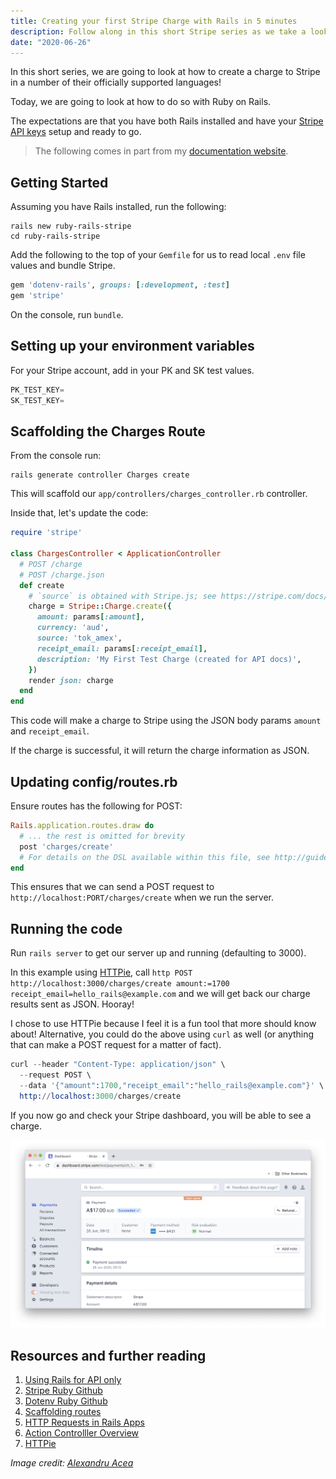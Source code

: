 ```yaml
---
title: Creating your first Stripe Charge with Rails in 5 minutes
description: Follow along in this short Stripe series as we take a look at making a Stripe charge in a few different languages!
date: "2020-06-26"
---
```


In this short series, we are going to look at how to create a charge to Stripe in a number of their officially supported languages!

Today, we are going to look at how to do so with Ruby on Rails.

The expectations are that you have both Rails installed and have your [Stripe API keys](https://stripe.com/docs/keys) setup and ready to go.

> The following comes in part from my [documentation website](https://docs.dennisokeeffe.com/manual-stripe-rails-stripe-configuration).

## Getting Started

Assuming you have Rails installed, run the following:

```shell
rails new ruby-rails-stripe
cd ruby-rails-stripe
```

Add the following to the top of your `Gemfile` for us to read local `.env` file values and bundle Stripe.

```ruby
gem 'dotenv-rails', groups: [:development, :test]
gem 'stripe'
```

On the console, run `bundle`.

## Setting up your environment variables

For your Stripe account, add in your PK and SK test values.

```s
PK_TEST_KEY=
SK_TEST_KEY=
```

## Scaffolding the Charges Route

From the console run:

```shell
rails generate controller Charges create
```

This will scaffold our `app/controllers/charges_controller.rb` controller.

Inside that, let's update the code:

```ruby
require 'stripe'

class ChargesController < ApplicationController
  # POST /charge
  # POST /charge.json
  def create
    # `source` is obtained with Stripe.js; see https://stripe.com/docs/payments/accept-a-payment-charges#web-create-token
    charge = Stripe::Charge.create({
      amount: params[:amount],
      currency: 'aud',
      source: 'tok_amex',
      receipt_email: params[:receipt_email],
      description: 'My First Test Charge (created for API docs)',
    })
    render json: charge
  end
end
```

This code will make a charge to Stripe using the JSON body params `amount` and `receipt_email`.

If the charge is successful, it will return the charge information as JSON.

## Updating config/routes.rb

Ensure routes has the following for POST:

```ruby
Rails.application.routes.draw do
  # ... the rest is omitted for brevity
  post 'charges/create'
  # For details on the DSL available within this file, see http://guides.rubyonrails.org/routing.html
end
```

This ensures that we can send a POST request to `http://localhost:PORT/charges/create` when we run the server.

## Running the code

Run `rails server` to get our server up and running (defaulting to 3000).

In this example using [HTTPie](https://httpie.org/), call `http POST http://localhost:3000/charges/create amount:=1700 receipt_email=hello_rails@example.com` and we will get back our charge results sent as JSON. Hooray!

I chose to use HTTPie because I feel it is a fun tool that more should know about! Alternative, you could do the above using `curl` as well (or anything that can make a POST request for a matter of fact).

```s
curl --header "Content-Type: application/json" \
  --request POST \
  --data '{"amount":1700,"receipt_email":"hello_rails@example.com"}' \
  http://localhost:3000/charges/create
```

If you now go and check your Stripe dashboard, you will be able to see a charge.

![Stripe Dashboard](../assets/2020-06-26-stripe-dashboard.png)

## Resources and further reading

1. [Using Rails for API only](https://guides.rubyonrails.org/api_app.html)
2. [Stripe Ruby Github](https://github.com/stripe/stripe-ruby)
3. [Dotenv Ruby Github](https://github.com/bkeepers/dotenv)
4. [Scaffolding routes](http://www.xyzpub.com/en/ruby-on-rails/3.2/scaffold_anlegen.html)
5. [HTTP Requests in Rails Apps](https://thoughtbot.com/blog/back-to-basics-http-requests)
6. [Action Controlller Overview](https://guides.rubyonrails.org/v5.2/action_controller_overview.html)
7. [HTTPie](https://httpie.org/)

_Image credit: [Alexandru Acea](https://unsplash.com/@alexacea)_
